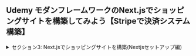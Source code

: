## Udemy モダンフレームワークのNext.jsでショッピングサイトを構築してみよう【Stripeで決済システム構築】

<details>
<summary>セクション3: Next.jsでショッピングサイトを構築(Nextjsセットアップ編)</summary>

| NO | 内容 |
| ---- | ---- |
| 14. | 完成品のデモ |
| 15. | Next.jsでフロントエンド用プロジェクトを作成してみよう |
| 16. | Next.jsのローカルサーバーが立ち上がるか確認しよう|
<!-- | 17. | _app.jsの中身を１から記述してみよう|
| 18. | CSSライブラリのreactstrapをインストールして使ってみよう|
| 19. | ページ共通部分のLayoutコンポーネントを作成しよう| -->
</details>

<!-- <details>
<summary>セクション4: Next.jsでショッピングサイトを構築(データフェッチング編)</summary>

| NO | 内容 |
| ---- | ---- |
| 20. | 【修正最新版】Strapiでバックエンド用プロジェクトを作成しよう |
| 21. | |
| 22. | |
| 23. | |
| 24. | |
| 25. | |
</details> -->
